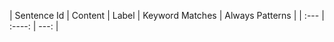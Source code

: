 | Sentence Id      | Content | Label        | Keyword Matches | Always Patterns |
| :---        |    :----:   |          ---: |
